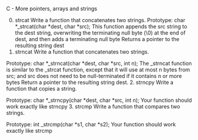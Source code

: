 C - More pointers, arrays and strings

0. strcat
	Write a function that concatenates two strings.
Prototype: char *_strcat(char *dest, char *src);
This function appends the src string to the dest string, overwriting the terminating null byte (\0) at the end of dest, and then adds a terminating null byte
Returns a pointer to the resulting string dest
1. strncat
	Write a function that concatenates two strings.

Prototype: char *_strncat(char *dest, char *src, int n);
The _strncat function is similar to the _strcat function, except that
it will use at most n bytes from src; and
src does not need to be null-terminated if it contains n or more bytes
Return a pointer to the resulting string dest.
2. strncpy
	Write a function that copies a string.

Prototype: char *_strncpy(char *dest, char *src, int n);
Your function should work exactly like strncpy
3. strcmp
	Write a function that compares two strings.

Prototype: int _strcmp(char *s1, char *s2);
Your function should work exactly like strcmp
